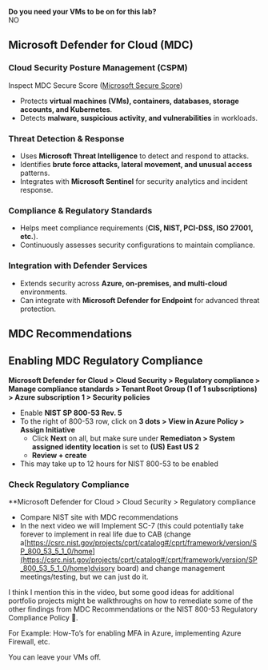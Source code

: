 **Do you need your VMs to be on for this lab?**  
NO  
## Microsoft Defender for Cloud (MDC)
### Cloud Security Posture Management (CSPM)
Inspect MDC Secure Score ([Microsoft Secure Score](https://learn.microsoft.com/en-us/microsoft-365/security/defender/microsoft-secure-score?view=o365-worldwide))
 - Protects **virtual machines (VMs), containers, databases, storage accounts, and Kubernetes**.
 - Detects **malware, suspicious activity, and vulnerabilities** in workloads.
### Threat Detection & Response
 - Uses **Microsoft Threat Intelligence** to detect and respond to attacks.
 - Identifies **brute force attacks, lateral movement, and unusual access** patterns.
 - Integrates with **Microsoft Sentinel** for security analytics and incident response.
### Compliance & Regulatory Standards
 - Helps meet compliance requirements (**CIS, NIST, PCI-DSS, ISO 27001, etc.**).
 - Continuously assesses security configurations to maintain compliance.
### Integration with Defender Services
 - Extends security across **Azure, on-premises, and multi-cloud** environments.
 - Can integrate with **Microsoft Defender for Endpoint** for advanced threat protection.

## MDC Recommendations

## Enabling MDC Regulatory Compliance
**Microsoft Defender for Cloud > Cloud Security > Regulatory compliance > Manage compliance standards > Tenant Root Group (1 of 1 subscriptions) > Azure subscription 1 > Security policies**
- Enable **NIST SP 800-53 Rev. 5**
- To the right of 800-53 row, click on **3 dots > View in Azure Policy > Assign Initiative**
	- Click **Next** on all, but make sure under **Remediaton > System assigned identity location** is set to **(US) East US 2**
	- **Review + create**
- This may take up to 12 hours for NIST 800-53 to be enabled
### Check Regulatory Compliance
**Microsoft Defender for Cloud > Cloud Security > Regulatory compliance



- Compare NIST site with MDC recommendations
- In the next video we will Implement SC-7 (this could potentially take forever to implement in real life due to CAB (change a[https://csrc.nist.gov/projects/cprt/catalog#/cprt/framework/version/SP_800_53_5_1_0/home](https://csrc.nist.gov/projects/cprt/catalog#/cprt/framework/version/SP_800_53_5_1_0/home)dvisory board) and change management meetings/testing, but we can just do it. 


I think I mention this in the video, but some good ideas for additional portfolio projects might be walkthroughs on how to remediate some of the other findings from MDC Recommendations or the NIST 800-53 Regulatory Compliance Policy 🙂.

For Example: How-To’s for enabling MFA in Azure, implementing Azure Firewall, etc.

You can leave your VMs off.
